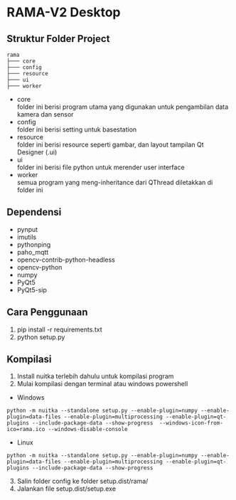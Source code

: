 # RAMA-V2 Desktop

## Struktur Folder Project
    rama  
    ├─── core
    ├─── config    
    ├─── resource  
    ├─── ui  
    ├─── worker  

- core  
folder ini berisi program utama yang digunakan untuk pengambilan data kamera dan sensor 
- config  
 folder ini berisi setting untuk basestation  
- resource  
folder ini berisi resource seperti gambar, dan layout tampilan Qt Designer (.ui)  
- ui  
folder ini berisi file python untuk merender user interface  
- worker  
semua program yang meng-inheritance dari QThread diletakkan di folder ini  

## Dependensi
- pynput
- imutils
- pythonping
- paho_mqtt
- opencv-contrib-python-headless
- opencv-python
- numpy
- PyQt5
- PyQt5-sip
## Cara Penggunaan
1. pip install -r requirements.txt
2. python setup.py

## Kompilasi
1. Install nuitka terlebih dahulu untuk kompilasi program
2. Mulai kompilasi dengan terminal atau windows powershell
- Windows
```
python -m nuitka --standalone setup.py --enable-plugin=numpy --enable-plugin=data-files --enable-plugin=multiprocessing --enable-plugin=qt-plugins --include-package-data --show-progress  --windows-icon-from-ico=rama.ico --windows-disable-console  
```
- Linux
```
python -m nuitka --standalone setup.py --enable-plugin=numpy --enable-plugin=data-files --enable-plugin=multiprocessing --enable-plugin=qt-plugins --include-package-data --show-progress
```
3. Salin folder config ke folder setup.dist/rama/
4. Jalankan file setup.dist/setup.exe